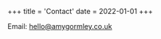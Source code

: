 +++
title = 'Contact'
date = 2022-01-01
+++

Email: [hello@amygormley.co.uk](mailto:hello@amygormley.co.uk)
